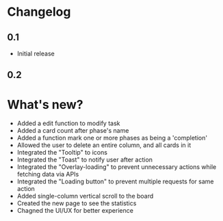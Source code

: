 # Changelog

## 0.1
- Initial release

## 0.2
# What's new?
- Added a edit function to modify task
- Added a card count after phase's name
- Added a function mark one or more phases as being a 'completion'
- Allowed the user to delete an entire column, and all cards in it
- Integrated the "Tooltip" to icons
- Integrated the "Toast" to notify user after action
- Integrated the "Overlay-loading" to prevent unnecessary actions while fetching data via APIs
- Integrated the "Loading button" to prevent multiple requests for same action
- Added single-column vertical scroll to the board
- Created the new page to see the statistics
- Chagned the UI/UX for better experience